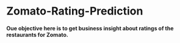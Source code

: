 # Zomato-Rating-Prediction
#### Oue objective here is to get business insight about ratings of the restaurants for Zomato.
